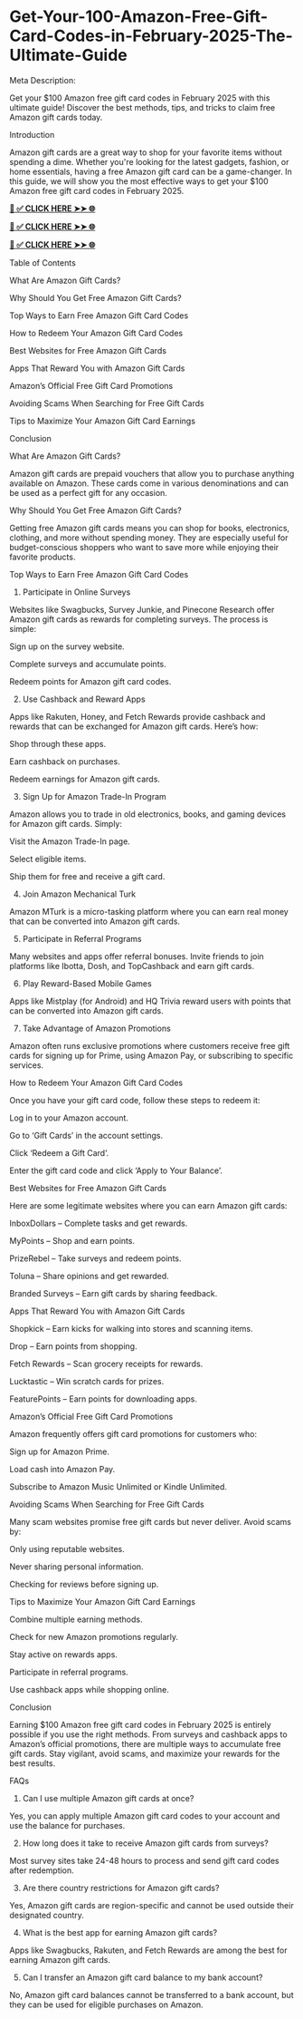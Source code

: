 # Get-Your-100-Amazon-Free-Gift-Card-Codes-in-February-2025-The-Ultimate-Guide
Meta Description:

Get your $100 Amazon free gift card codes in February 2025 with this ultimate guide! Discover the best methods, tips, and tricks to claim free Amazon gift cards today.

Introduction

Amazon gift cards are a great way to shop for your favorite items without spending a dime. Whether you're looking for the latest gadgets, fashion, or home essentials, having a free Amazon gift card can be a game-changer. In this guide, we will show you the most effective ways to get your $100 Amazon free gift card codes in February 2025.

**[📌 ✅ CLICK HERE ➤➤ 🌐](https://jahanhubspot.com/amazon/)**

**[📌 ✅ CLICK HERE ➤➤ 🌐](https://jahanhubspot.com/amazon/)**

**[📌 ✅ CLICK HERE ➤➤ 🌐](https://jahanhubspot.com/amazon/)**

Table of Contents

What Are Amazon Gift Cards?

Why Should You Get Free Amazon Gift Cards?

Top Ways to Earn Free Amazon Gift Card Codes

How to Redeem Your Amazon Gift Card Codes

Best Websites for Free Amazon Gift Cards

Apps That Reward You with Amazon Gift Cards

Amazon’s Official Free Gift Card Promotions

Avoiding Scams When Searching for Free Gift Cards

Tips to Maximize Your Amazon Gift Card Earnings

Conclusion

What Are Amazon Gift Cards?

Amazon gift cards are prepaid vouchers that allow you to purchase anything available on Amazon. These cards come in various denominations and can be used as a perfect gift for any occasion.

Why Should You Get Free Amazon Gift Cards?

Getting free Amazon gift cards means you can shop for books, electronics, clothing, and more without spending money. They are especially useful for budget-conscious shoppers who want to save more while enjoying their favorite products.

Top Ways to Earn Free Amazon Gift Card Codes

1. Participate in Online Surveys

Websites like Swagbucks, Survey Junkie, and Pinecone Research offer Amazon gift cards as rewards for completing surveys. The process is simple:

Sign up on the survey website.

Complete surveys and accumulate points.

Redeem points for Amazon gift card codes.

2. Use Cashback and Reward Apps

Apps like Rakuten, Honey, and Fetch Rewards provide cashback and rewards that can be exchanged for Amazon gift cards. Here’s how:

Shop through these apps.

Earn cashback on purchases.

Redeem earnings for Amazon gift cards.

3. Sign Up for Amazon Trade-In Program

Amazon allows you to trade in old electronics, books, and gaming devices for Amazon gift cards. Simply:

Visit the Amazon Trade-In page.

Select eligible items.

Ship them for free and receive a gift card.

4. Join Amazon Mechanical Turk

Amazon MTurk is a micro-tasking platform where you can earn real money that can be converted into Amazon gift cards.

5. Participate in Referral Programs

Many websites and apps offer referral bonuses. Invite friends to join platforms like Ibotta, Dosh, and TopCashback and earn gift cards.

6. Play Reward-Based Mobile Games

Apps like Mistplay (for Android) and HQ Trivia reward users with points that can be converted into Amazon gift cards.

7. Take Advantage of Amazon Promotions

Amazon often runs exclusive promotions where customers receive free gift cards for signing up for Prime, using Amazon Pay, or subscribing to specific services.

How to Redeem Your Amazon Gift Card Codes

Once you have your gift card code, follow these steps to redeem it:

Log in to your Amazon account.

Go to ‘Gift Cards’ in the account settings.

Click ‘Redeem a Gift Card’.

Enter the gift card code and click ‘Apply to Your Balance’.

Best Websites for Free Amazon Gift Cards

Here are some legitimate websites where you can earn Amazon gift cards:

InboxDollars – Complete tasks and get rewards.

MyPoints – Shop and earn points.

PrizeRebel – Take surveys and redeem points.

Toluna – Share opinions and get rewarded.

Branded Surveys – Earn gift cards by sharing feedback.

Apps That Reward You with Amazon Gift Cards

Shopkick – Earn kicks for walking into stores and scanning items.

Drop – Earn points from shopping.

Fetch Rewards – Scan grocery receipts for rewards.

Lucktastic – Win scratch cards for prizes.

FeaturePoints – Earn points for downloading apps.

Amazon’s Official Free Gift Card Promotions

Amazon frequently offers gift card promotions for customers who:

Sign up for Amazon Prime.

Load cash into Amazon Pay.

Subscribe to Amazon Music Unlimited or Kindle Unlimited.

Avoiding Scams When Searching for Free Gift Cards

Many scam websites promise free gift cards but never deliver. Avoid scams by:

Only using reputable websites.

Never sharing personal information.

Checking for reviews before signing up.

Tips to Maximize Your Amazon Gift Card Earnings

Combine multiple earning methods.

Check for new Amazon promotions regularly.

Stay active on rewards apps.

Participate in referral programs.

Use cashback apps while shopping online.

Conclusion

Earning $100 Amazon free gift card codes in February 2025 is entirely possible if you use the right methods. From surveys and cashback apps to Amazon’s official promotions, there are multiple ways to accumulate free gift cards. Stay vigilant, avoid scams, and maximize your rewards for the best results.

FAQs

1. Can I use multiple Amazon gift cards at once?

Yes, you can apply multiple Amazon gift card codes to your account and use the balance for purchases.

2. How long does it take to receive Amazon gift cards from surveys?

Most survey sites take 24-48 hours to process and send gift card codes after redemption.

3. Are there country restrictions for Amazon gift cards?

Yes, Amazon gift cards are region-specific and cannot be used outside their designated country.

4. What is the best app for earning Amazon gift cards?

Apps like Swagbucks, Rakuten, and Fetch Rewards are among the best for earning Amazon gift cards.

5. Can I transfer an Amazon gift card balance to my bank account?

No, Amazon gift card balances cannot be transferred to a bank account, but they can be used for eligible purchases on Amazon.
